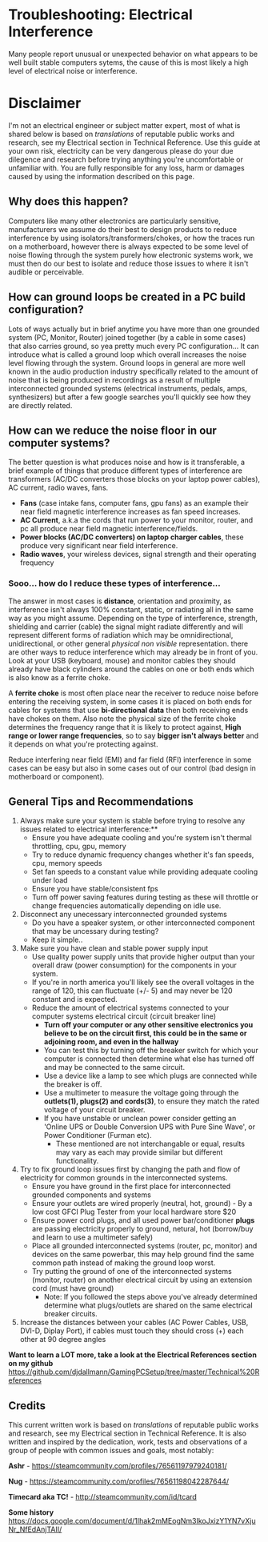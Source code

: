 # Troubleshooting: Electrical Interference
Many people report unusual or unexpected behavior on what appears to be well built stable computers sytems, the cause of this is most likely a high level of electrical noise or interference.

# Disclaimer 
I'm not an electrical engineer or subject matter expert, most of what is shared below is based on *translations* of reputable public works and research, see my Electrical section in Technical Reference. 
Use this guide at your own risk, electricity can be very dangerous please do your due dilegence and research before trying anything you're uncomfortable or unfamiliar with. 
You are fully responsible for any loss, harm or damages caused by using the information described on this page.

## Why does this happen?
Computers like many other electronics are particularly sensitive, manufacturers we assume do their best to design products to reduce interference by using isolators/transformers/chokes, or how the traces run on a motherboard, however there is always expected to be some level of noise flowing through the system purely how electronic systems work, we must then do our best to isolate and reduce those issues to where it isn't audible or perceivable.

## How can ground loops be created in a PC build configuration?
Lots of ways actually but in brief anytime you have more than one grounded system (PC, Monitor, Router) joined together (by a cable in some cases) that also carries ground, so yea pretty much every PC configuration... It can introduce what is called a ground loop which overall increases the noise level flowing through the system. Ground loops in general are more well known in the audio production industry specifically related to the amount of noise that is being produced in recordings as a result of multiple interconnected grounded systems (electrical instruments, pedals, amps, synthesizers) but after a few google searches you'll quickly see how they are directly related.

## How can we reduce the noise floor in our computer systems?
The better question is what produces noise and how is it transferable, a brief example of things that produce different types of interference are transformers (AC/DC converters those blocks on your laptop power cables), AC current, radio waves, fans. 

* **Fans** (case intake fans, computer fans, gpu fans) as an example their near field magnetic interference increases as fan speed increases.
* **AC Current**, a.k.a the cords that run power to your monitor, router, and pc all produce near field magnetic interference/fields.
* **Power blocks (AC/DC converters) on laptop charger cables**, these produce very significant near field interference.
* **Radio waves**, your wireless devices, signal strength and their operating frequency

### Sooo... how do I reduce these types of interference... 
The answer in most cases is **distance**, orientation and proximity, as interference isn't always 100% constant, static, or radiating all in the same way as you might assume. 
Depending on the type of interference, strength, shielding and carrier (cable) the signal might radiate differently and will represent different forms of radiation which may be omnidirectional, unidirectional, or other general *physical non visible* representation.
there are other ways to reduce interference which may already be in front of you. Look at your USB (keyboard, mouse) and monitor cables they should already have black cylinders around the cables on one or both ends which is also know as a ferrite choke.

A **ferrite choke** is most often place near the receiver to reduce noise before entering the receiving system, in some cases it is placed on both ends for cables for systems that use **bi-directional data** then both receiving ends have chokes on them. 
Also note the physical size of the ferrite choke determines the frequency range that it is likely to protect against, **High range or lower range frequencies**, so to say **bigger isn't always better** and it depends on what you're protecting against.

Reduce interfering near field (EMI) and far field (RFI) interference in some cases can be easy but also in some cases out of our control (bad design in motherboard or component).

## General Tips and Recommendations
1. Always make sure your system is stable before trying to resolve any issues related to electrical interference:**
   * Ensure you have adequate cooling and you're system isn't thermal throttling, cpu, gpu, memory 
   * Try to reduce dynamic frequency changes whether it's fan speeds, cpu, memory speeds
   * Set fan speeds to a constant value while providing adequate cooling under load
   * Ensure you have stable/consistent fps
   * Turn off power saving features during testing as these will throttle or change frequencies automatically depending on idle use.
2. Disconnect any unecessary interconnected grounded systems
   * Do you have a speaker system, or other interconnected component that may be uncessary during testing?
   * Keep it simple..
3. Make sure you have clean and stable power supply input
   * Use quality power supply units that provide higher output than your overall draw (power consumption) for the components in your system.
   * If you're in north america you'll likely see the overall voltages in the range of 120, this can fluctuate (+/- 5) and may never be 120 constant and is expected.
   * Reduce the amount of electrical systems connected to your computer systems electrical circuit (circuit breaker line)
     * **Turn off your computer or any other sensitive electronics you believe to be on the circuit first, this could be in the same or adjoining room, and even in the hallway**
     * You can test this by turning off the breaker switch for which your computer is connected then determine what else has turned off and may be connected to the same circuit.
     * Use a device like a lamp to see which plugs are connected while the breaker is off.
     * Use a multimeter to measure the voltage going through the **outlets(1), plugs(2) and cords(3)**, to ensure they match the rated voltage of your circuit breaker.
     * If you have unstable or unclean power consider getting an 'Online UPS or Double Conversion UPS with Pure Sine Wave', or Power Conditioner (Furman etc). 
       * These mentioned are not interchangable or equal, results may vary as each may provide similar but different functionality.
4. Try to fix ground loop issues first by changing the path and flow of electricity for common grounds in the interconnected systems.
   * Ensure you have ground in the first place for interconnected grounded components and systems
   * Ensure your outlets are wired properly (neutral, hot, ground) - By a low cost GFCI Plug Tester from your local hardware store $20
   * Ensure power cord plugs, and all used power bar/conditioner **plugs** are passing electricity properly to ground, netural, hot (borrow/buy and learn to use a multimeter safely)
   * Place all grounded interconnected systems (router, pc, monitor) and devices on the same powerbar, this may help ground find the same common path instead of making the ground loop worst.
   * Try putting the ground of one of the interconnected systems (monitor, router) on another electrical circuit by using an extension cord (must have ground)
     * Note: If you followed the steps above you've already determined determine what plugs/outlets are shared on the same electrical breaker circuits.
5. Increase the distances between your cables (AC Power Cables, USB, DVI-D, Diplay Port), if cables must touch they should cross (+) each other at 90 degree angles
   

**Want to learn a LOT more, take a look at the Electrical References section on my github**
https://github.com/djdallmann/GamingPCSetup/tree/master/Technical%20References

## Credits
This current written work is based on *translations* of reputable public works and research, see my Electrical section in Technical Reference. 
It is also written and inspired by the dedication, work, tests and observations of a group of people with common issues and goals, most notably:

**Ashr** - https://steamcommunity.com/profiles/76561197979240181/

**Nug** - https://steamcommunity.com/profiles/76561198042287644/

**Timecard aka TC!** - http://steamcommunity.com/id/tcard

**Some history**
https://docs.google.com/document/d/1Ihak2mMEogNm3IkoJxizY1YN7vXjuNr_NfEdAnjTAII/
